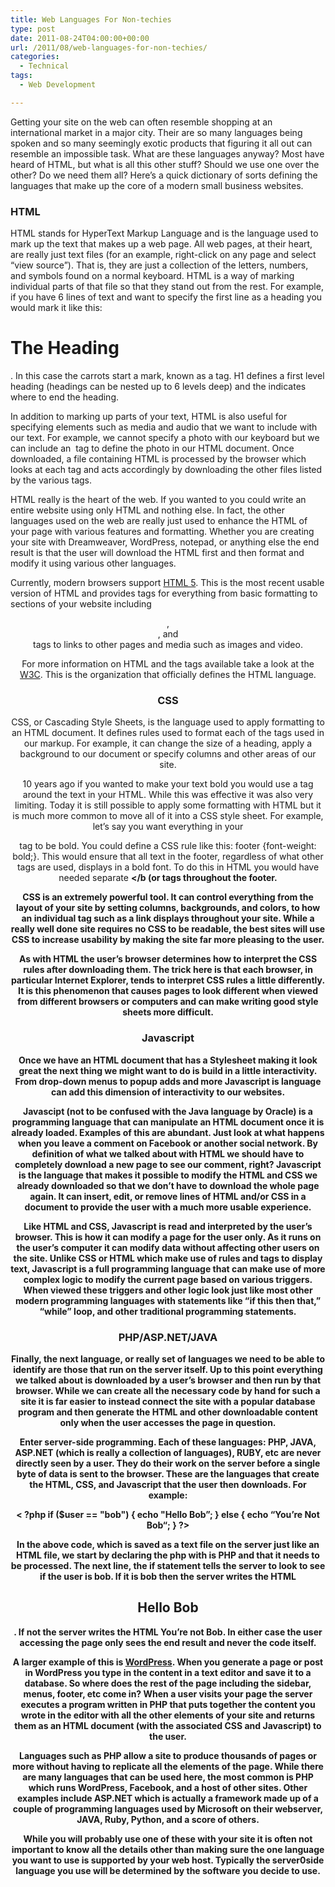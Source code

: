 ```yaml
---
title: Web Languages For Non-techies
type: post
date: 2011-08-24T04:00:00+00:00
url: /2011/08/web-languages-for-non-techies/
categories:
  - Technical
tags:
  - Web Development

---
```

Getting your site on the web can often resemble shopping at an international market in a major city. Their are so many languages being spoken and so many seemingly exotic products that figuring it all out can resemble an impossible task. What are these languages anyway? Most have heard of HTML, but what is all this other stuff? Should we use one over the other? Do we need them all? Here’s a quick dictionary of sorts defining the languages that make up the core of a modern small business websites.

### HTML

HTML stands for HyperText Markup Language and is the language used to mark up the text that makes up a web page. All web pages, at their heart, are really just text files (for an example, right-click on any page and select “view source”). That is, they are just a collection of the letters, numbers, and symbols found on a normal keyboard. HTML is a way of marking individual parts of that file so that they stand out from the rest. For example, if you have 6 lines of text and want to specify the first line as a heading you would mark it like this: <h1>The Heading</h1>. In this case the carrots start a mark, known as a tag. H1 defines a first level heading (headings can be nested up to 6 levels deep) and the </h1> indicates where to end the heading.

In addition to marking up parts of your text, HTML is also useful for specifying elements such as media and audio that we want to include with our text. For example, we cannot specify a photo with our keyboard but we can include an <img> tag to define the photo in our HTML document. Once downloaded, a file containing HTML is processed by the browser which looks at each tag and acts accordingly by downloading the other files listed by the various tags.

HTML really is the heart of the web. If you wanted to you could write an entire website using only HTML and nothing else. In fact, the other languages used on the web are really just used to enhance the HTML of your page with various features and formatting. Whether you are creating your site with Dreamweaver, WordPress, notepad, or anything else the end result is that the user will download the HTML first and then format and modify it using various other languages.

Currently, modern browsers support <a title="HTML5 on Wikipedia" href="http://en.wikipedia.org/wiki/HTML5" target="_blank" rel="noopener noreferrer">HTML 5</a>. This is the most recent usable version of HTML and provides tags for everything from basic formatting to sections of your website including <header>, <article>, and <footer> tags to links to other pages and media such as images and video.

For more information on HTML and the tags available take a look at the <a title="W3C" href="http://www.w3.org/" target="_blank" rel="noopener noreferrer">W3C</a>. This is the organization that&nbsp;officially&nbsp;defines the HTML language.

### CSS

CSS, or Cascading Style Sheets, is the language used to apply formatting to an HTML document. It defines rules used to format each of the tags used in our markup. For example, it can change the size of a heading, apply a background to our document or specify columns and other areas of our site.

10 years ago if you wanted to make your text bold you would use a <b></b> tag around the text in your HTML. While this was effective it was also very limiting. Today it is still possible to apply some formatting with HTML but it is much more common to move all of it into a CSS style sheet. For example, let’s say you want everything in your <footer> tag to be bold. You could define a CSS rule like this: footer {font-weight: bold;}. This would ensure that all text in the footer, regardless of what other tags are used, displays in a bold font. To do this in HTML you would have needed&nbsp;separate&nbsp;<b></b (or <strong></strong> tags throughout the footer.

CSS is an extremely powerful tool. It can control everything from the layout of your site by setting columns, backgrounds, and colors, to how an individual tag such as a link displays throughout your site. While a really well done site requires no CSS to be readable, the best sites will use CSS to increase usability by making the site far more pleasing to the user.

As with HTML the user’s browser determines how to interpret the CSS rules after downloading them. The trick here is that each browser, in particular Internet Explorer, tends to interpret CSS rules a little differently. It is this phenomenon that causes pages to look different when viewed from different browsers or computers and can make writing good style sheets more difficult.

### Javascript

Once we have an HTML document that has a Stylesheet making it look great the next thing we might want to do is build in a little interactivity. From drop-down menus to popup adds and more Javascript is language can add this dimension of interactivity to our websites.

Javascipt (not to be confused with the Java language by Oracle) is a programming language that can manipulate an HTML document once it is already loaded. Examples of this are abundant. Just look at what happens when you leave a comment on Facebook or another social network. By definition of what we talked about with HTML we should have to completely download a new page to see our comment, right? Javascript is the language that makes it possible to modify the HTML and CSS we already downloaded so that we don’t have to download the whole page again. It can insert, edit, or remove lines of HTML and/or CSS in a document to provide the user with a much more usable experience.

Like HTML and CSS, Javascript is read and interpreted by the user’s browser. This is how it can modify a page for the user only. As it runs on the user’s computer it can modify data without affecting other users on the site. Unlike CSS or HTML which make use of rules and tags to display text, Javascript is a full programming language that can make use of more complex logic to modify the current page based on various triggers. When viewed these triggers and other logic look just like most other modern programming languages with statements like “if this then that,” “while” loop, and other traditional programming statements.

### PHP/ASP.NET/JAVA

Finally, the next language, or really set of languages we need to be able to identify are those that run on the server itself. Up to this point everything we talked about is downloaded by a user’s browser and then run by that browser. While we can create all the necessary code by hand for such a site it is far easier to instead connect the site with a popular database program and then generate the HTML and other downloadable content only when the user accesses the page in question.

Enter server-side programming. Each of these languages: PHP, JAVA, ASP.NET (which is really a collection of languages), RUBY, etc are never directly seen by a user. They do their work on the server before a single byte of data is sent to the browser. These are the languages that create the HTML, CSS, and Javascript that the user then downloads. For example:

< ?php if ($user == "bob") { echo "Hello Bob”; } else { echo “You’re Not Bob“; } ?>

In the above code, which is saved as a text file on the server just like an HTML file, we start by declaring the php with <?php. This tells the server that all the code until we reach ?> is PHP and that it needs to be processed. The next line, the if statement tells the server to look to see if the user is bob. If it is bob then the server writes the HTML <h1>Hello Bob</h1>. If not the server writes the HTML </h1>You’re not Bob</h1>. In either case the user accessing the page only sees the end result and never the code itself.

A larger example of this is <a title="Wordpress" href="http://www.wordpress.org" target="_blank" rel="noopener noreferrer">WordPress</a>. When you generate a page or post in WordPress you type in the content in a text editor and save it to a database. So where does the rest of the page including the sidebar, menus, footer, etc come in? When a user visits your page the server executes a program written in PHP that puts together the content you wrote in the editor with all the other elements of your site and returns them as an HTML document (with the associated CSS and Javascript) to the user.

Languages such as PHP allow a site to produce thousands of pages or more without having to replicate all the elements of the page. While there are many languages that can be used here, the most common is PHP which runs WordPress, Facebook, and a host of other sites. Other examples include ASP.NET which is actually a framework made up of a couple of programming languages used by Microsoft on their webserver, JAVA, Ruby, Python, and a score of others.

While you will probably use one of these with your site it is often not important to know all the details other than making sure the one language you want to use is supported by your web host. Typically the server0side language you use will be determined by the software you decide to use.